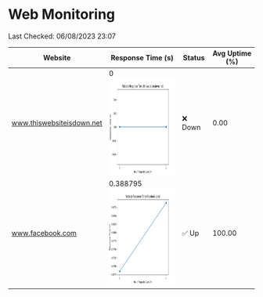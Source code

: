 # Web Monitoring

Last Checked: 06/08/2023 23:07

| Website | Response Time (s) | Status | Avg Uptime (%) |
|---------|-------------------|--------|----------------|
| www.thiswebsiteisdown.net | 0 <br> <img src="graph/thiswebsiteisdown.net.png" alt="Graph" width="200" height="200">  | ❌ Down | 0.00 |
| www.facebook.com | 0.388795 <br> <img src="graph/facebook.com.png" alt="Graph" width="200" height="200">  | ✅ Up | 100.00 |
